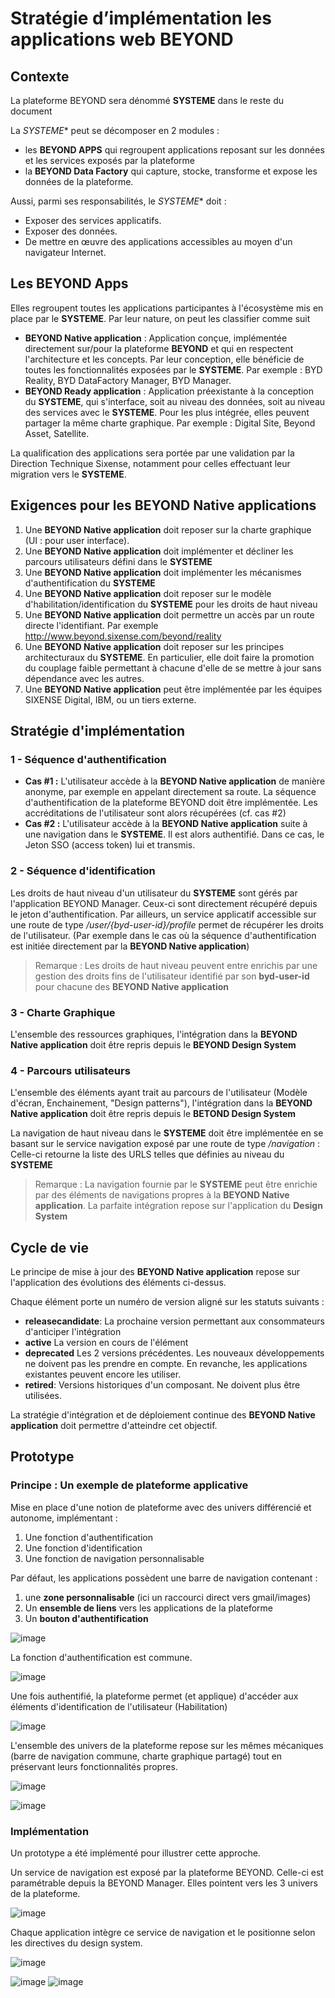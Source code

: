 # Stratégie d’implémentation les applications web BEYOND

## Contexte

La plateforme BEYOND sera dénommé **SYSTEME** dans le reste du document

La *SYSTEME** peut se décomposer en 2 modules :

- les **BEYOND APPS** qui regroupent applications reposant sur les données et les services exposés par la plateforme
- la **BEYOND Data Factory** qui capture, stocke, transforme et expose les données de la plateforme.

Aussi, parmi ses responsabilités, le *SYSTEME** doit :

- Exposer des services applicatifs.
- Exposer des données.
- De mettre en œuvre des applications accessibles au moyen d'un navigateur Internet.

## Les BEYOND Apps

Elles regroupent toutes les applications participantes à l'écosystème mis en place par le **SYSTEME**.
Par leur nature, on peut les classifier comme suit

- **BEYOND Native application** : Application conçue, implémentée directement sur/pour la plateforme **BEYOND** et qui en respectent l'architecture et les concepts. Par leur conception, elle bénéficie de toutes les fonctionnalités exposées par le **SYSTEME**. Par exemple : BYD Reality, BYD DataFactory Manager, BYD Manager.
- **BEYOND Ready application** : Application préexistante à la conception du **SYSTEME**, qui s'interface, soit au niveau des données, soit au niveau des services avec le **SYSTEME**. Pour les plus intégrée, elles peuvent partager la même charte graphique. Par exemple : Digital Site, Beyond Asset, Satellite.

La qualification des applications sera portée par une validation par la Direction Technique Sixense, notamment pour celles effectuant leur migration vers le **SYSTEME**.

## Exigences pour les **BEYOND Native applications**

1. Une **BEYOND Native application** doit reposer sur la charte graphique (UI : pour user interface).
2. Une **BEYOND Native application** doit implémenter et décliner les parcours utilisateurs défini dans le **SYSTEME**
3. Une **BEYOND Native application** doit implémenter les mécanismes d'authentification du **SYSTEME**
4. Une **BEYOND Native application** doit reposer sur le modèle d'habilitation/identification du **SYSTEME** pour les droits de haut niveau
5. Une **BEYOND Native application** doit permettre un accès par un route directe l'identifiant. Par exemple <http://www.beyond.sixense.com/beyond/reality>
6. Une **BEYOND Native application** doit reposer sur les principes architecturaux du **SYSTEME**. En particulier, elle doit faire la promotion du couplage faible permettant à chacune d'elle de se mettre à jour sans dépendance avec les autres.
7. Une **BEYOND Native application** peut être implémentée par les équipes SIXENSE Digital, IBM, ou un tiers externe.

## Stratégie d'implémentation

### 1 - Séquence d'authentification

- **Cas #1 :** L'utilisateur accède à la **BEYOND Native application** de manière anonyme, par exemple en appelant directement sa route. La séquence d'authentification de la plateforme BEYOND doit être implémentée. Les accréditations de l'utilisateur sont alors récupérées (cf. cas #2)
- **Cas #2 :** L'utilisateur accède à la **BEYOND Native application** suite à une navigation dans le **SYSTEME**. Il est alors authentifié. Dans ce cas, le Jeton SSO (access token) lui et transmis.

### 2 - Séquence d'identification

Les droits de haut niveau d'un utilisateur du **SYSTEME** sont gérés par l'application BEYOND Manager. Ceux-ci sont directement récupéré depuis le jeton d'authentification.
Par ailleurs, un service applicatif accessible sur une route de type */user/{byd-user-id}/profile* permet de récupérer les droits de l'utilisateur. (Par exemple dans le cas où la séquence d'authentification est initiée directement par la **BEYOND Native application**)

>Remarque : Les droits de haut niveau peuvent entre enrichis par une gestion des droits fins de l'utilisateur identifié par son **byd-user-id** pour chacune des **BEYOND Native application**

### 3 - Charte Graphique

L'ensemble des ressources graphiques, l'intégration dans la **BEYOND Native application** doit être repris depuis le **BEYOND Design System**

### 4 - Parcours utilisateurs

L'ensemble des éléments ayant trait au parcours de l'utilisateur (Modèle d'écran, Enchainement, "Design patterns"), l'intégration dans la **BEYOND Native application** doit être repris depuis le **BETOND Design System**

La navigation de haut niveau dans le **SYSTEME** doit être implémentée en se basant sur le service navigation exposé par une route de  type */navigation* : Celle-ci retourne la liste des URLS telles que définies au niveau du **SYSTEME**

>Remarque : La navigation fournie par le **SYSTEME** peut être enrichie par des éléments de navigations propres à la **BEYOND Native application**. La parfaite intégration repose sur l'application du **Design System**

## Cycle de vie

Le principe de mise à jour des **BEYOND Native application** repose sur l'application des évolutions des éléments ci-dessus.

Chaque élément porte un numéro de version aligné sur les statuts suivants :

- **releasecandidate**: La prochaine version permettant aux consommateurs d'anticiper l'intégration
- **active** La version en cours de l'élément
- **deprecated** Les 2 versions précédentes. Les nouveaux développements ne doivent pas les prendre en compte. En revanche, les applications existantes peuvent encore les utiliser.
- **retired**: Versions historiques d'un composant. Ne doivent plus être utilisées.

La stratégie d'intégration et de déploiement continue des **BEYOND Native application** doit permettre d'atteindre cet objectif.

## Prototype

### Principe :  Un exemple de plateforme applicative

Mise en place d'une notion de plateforme avec des univers différencié et autonome, implémentant :

1. Une fonction d'authentification
2. Une fonction d'identification
3. Une fonction de navigation personnalisable

Par défaut, les applications possèdent une barre de navigation contenant :

1. une **zone personnalisable** (ici un raccourci direct vers gmail/images)
2. Un **ensemble de liens** vers les applications de la plateforme
3. Un **bouton d'authentification**

![image](001.Strategie-implementation-front-web/images/img5.png)

La fonction d'authentification est commune.

![image](001.Strategie-implementation-front-web/images/img6.png)

Une fois authentifié, la plateforme permet (et applique) d'accéder aux éléments d'identification de l'utilisateur (Habilitation)

![image](001.Strategie-implementation-front-web/images/img7.png)

L'ensemble des univers de la plateforme repose sur les mêmes mécaniques (barre de navigation commune, charte graphique partagé) tout en préservant leurs fonctionnalités propres.

![image](001.Strategie-implementation-front-web/images/img8.png)

![image](001.Strategie-implementation-front-web/images/img9.png)

### Implémentation

Un prototype a été implémenté pour illustrer cette approche.

Un service de navigation est exposé par la plateforme BEYOND. Celle-ci est paramétrable depuis la BEYOND Manager.
Elles pointent vers les 3 univers de la plateforme.

![image](001.Strategie-implementation-front-web/images/img4.png)

Chaque application intègre ce service de navigation et le positionne selon les directives du design system.

![image](001.Strategie-implementation-front-web/images/img1.png)

![image](001.Strategie-implementation-front-web/images/img2.png)
![image](001.Strategie-implementation-front-web/images/img3.png)
